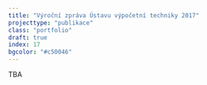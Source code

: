 ```yaml
---
title: "Výroční zpráva Ústavu výpočetní techniky 2017"
projecttype: "publikace"
class: "portfolio"
draft: true
index: 17
bgcolor: "#c50046"
---
```



TBA